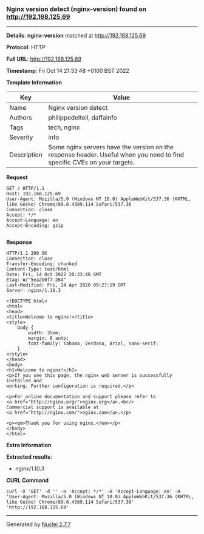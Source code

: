 ### Nginx version detect (nginx-version) found on http://192.168.125.69
---
**Details**: **nginx-version**  matched at http://192.168.125.69

**Protocol**: HTTP

**Full URL**: http://192.168.125.69

**Timestamp**: Fri Oct 14 21:33:48 +0100 BST 2022

**Template Information**

| Key | Value |
|---|---|
| Name | Nginx version detect |
| Authors | philippedelteil, daffainfo |
| Tags | tech, nginx |
| Severity | info |
| Description | Some nginx servers have the version on the response header. Useful when you need to find specific CVEs on your targets. |

**Request**
```http
GET / HTTP/1.1
Host: 192.168.125.69
User-Agent: Mozilla/5.0 (Windows NT 10.0) AppleWebKit/537.36 (KHTML, like Gecko) Chrome/89.0.4389.114 Safari/537.36
Connection: close
Accept: */*
Accept-Language: en
Accept-Encoding: gzip


```

**Response**
```http
HTTP/1.1 200 OK
Connection: close
Transfer-Encoding: chunked
Content-Type: text/html
Date: Fri, 14 Oct 2022 20:33:48 GMT
Etag: W/"5ea2b0f7-264"
Last-Modified: Fri, 24 Apr 2020 09:27:19 GMT
Server: nginx/1.10.3

<!DOCTYPE html>
<html>
<head>
<title>Welcome to nginx!</title>
<style>
    body {
        width: 35em;
        margin: 0 auto;
        font-family: Tahoma, Verdana, Arial, sans-serif;
    }
</style>
</head>
<body>
<h1>Welcome to nginx!</h1>
<p>If you see this page, the nginx web server is successfully installed and
working. Further configuration is required.</p>

<p>For online documentation and support please refer to
<a href="http://nginx.org/">nginx.org</a>.<br/>
Commercial support is available at
<a href="http://nginx.com/">nginx.com</a>.</p>

<p><em>Thank you for using nginx.</em></p>
</body>
</html>

```

**Extra Information**

**Extracted results**:

- nginx/1.10.3



**CURL Command**
```
curl -X 'GET' -d '' -H 'Accept: */*' -H 'Accept-Language: en' -H 'User-Agent: Mozilla/5.0 (Windows NT 10.0) AppleWebKit/537.36 (KHTML, like Gecko) Chrome/89.0.4389.114 Safari/537.36' 'http://192.168.125.69'
```
---
Generated by [Nuclei 2.7.7](https://github.com/projectdiscovery/nuclei)